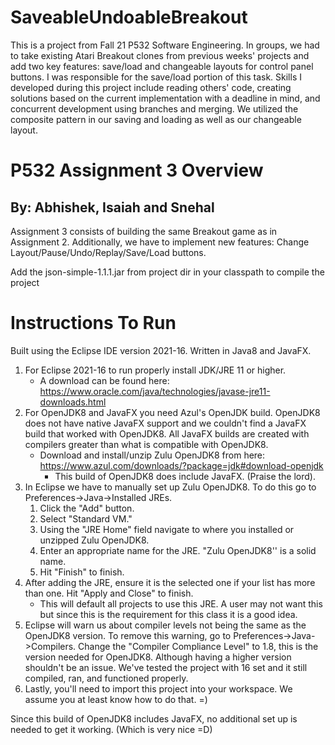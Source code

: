 # SaveableUndoableBreakout
This is a project from Fall 21 P532 Software Engineering. In groups, we had to take existing Atari Breakout clones from previous weeks' projects and add two key features: save/load and changeable layouts for control panel buttons. I was responsible for the save/load portion of this task. Skills I developed during this project include reading others' code, creating solutions based on the current implementation with a deadline in mind, and concurrent development using branches and merging. We utilized the composite pattern in our saving and loading as well as our changeable layout.




# P532 Assignment 3 Overview
## By: Abhishek, Isaiah and Snehal

Assignment 3 consists of building the same Breakout game as in Assignment 2. Additionally, we have to implement new features: Change Layout/Pause/Undo/Replay/Save/Load buttons.

Add the json-simple-1.1.1.jar from project dir in your classpath to compile the project

# Instructions To Run
Built using the Eclipse IDE version 2021-16. Written in Java8 and JavaFX.

1. For Eclipse 2021-16 to run properly install JDK/JRE 11 or higher.
    * A download can be found here: https://www.oracle.com/java/technologies/javase-jre11-downloads.html
2. For OpenJDK8 and JavaFX you need Azul's OpenJDK build. OpenJDK8 does not have native JavaFX support and we couldn't find a JavaFX build that worked with OpenJDK8. All JavaFX builds are created with compilers greater than what is compatible with OpenJDK8.
    * Download and install/unzip Zulu OpenJDK8 from here: https://www.azul.com/downloads/?package=jdk#download-openjdk
      * This build of OpenJDK8 does include JavaFX. (Praise the lord). 
3. In Eclipse we have to manually set up Zulu OpenJDK8. To do this go to Preferences->Java->Installed JREs. 
    1. Click the "Add" button. 
    2. Select "Standard VM." 
    3. Using the "JRE Home" field navigate to where you installed or unzipped Zulu OpenJDK8. 
    4. Enter an appropriate name for the JRE. "Zulu OpenJDK8'' is a solid name.
    5. Hit "Finish" to finish.
4. After adding the JRE, ensure it is the selected one if your list has more than one. Hit "Apply and Close" to finish.
   * This will default all projects to use this JRE. A user may not want this but since this is the requirement for this class it is a good idea.
5. Eclipse will warn us about compiler levels not being the same as the OpenJDK8 version. To remove this warning, go to Preferences->Java->Compilers. Change the "Compiler Compliance Level" to 1.8, this is the version needed for OpenJDK8. Although having a higher version shouldn't be an issue. We've tested the project with 16 set and it still compiled, ran, and functioned properly.
7. Lastly, you'll need to import this project into your workspace. We assume you at least know how to do that. =)

Since this build of OpenJDK8 includes JavaFX, no additional set up is needed to get it working. (Which is very nice =D)


